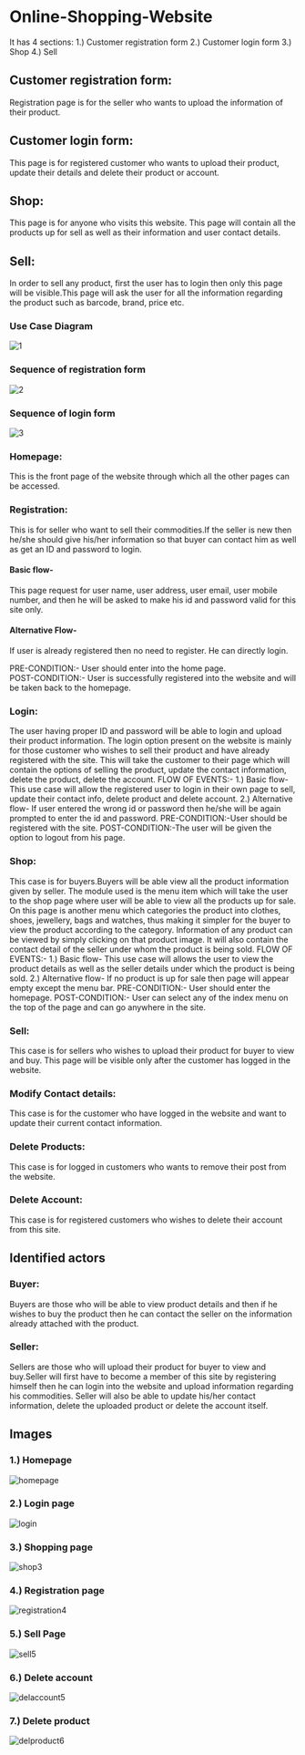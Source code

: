 # Online-Shopping-Website

It has 4 sections: 
 1.) Customer registration form 
 2.) Customer login form 
 3.) Shop 
 4.) Sell 

## Customer registration form: 
Registration page is for the seller who wants to upload the information of their product. 
## Customer login form:
This page is for registered customer who wants to upload their product, update their details and delete their product or account. 
## Shop: 
This page is for anyone who visits this website. This page will contain all the products up for sell as well as their information and user contact details. 
## Sell:
In order to sell any product, first the user has to login then only this page will be visible.This page will ask the user for all the information regarding the product such as barcode, brand, price etc.

### Use Case Diagram 
![1](https://user-images.githubusercontent.com/34748358/36067276-e9932510-0e87-11e8-9278-60604ab39f6e.png)

### Sequence of registration form
![2](https://user-images.githubusercontent.com/34748358/36067326-ac9773d6-0e88-11e8-8015-c83516490d38.png)

### Sequence of login form
![3](https://user-images.githubusercontent.com/34748358/36067325-ac8b47b4-0e88-11e8-8bd4-49fd8922d197.png)

### Homepage:
This is the front page of the website through which all the other pages can be accessed.
###  Registration:
This is for seller who want to sell their commodities.If the seller is new then he/she should give his/her information so that buyer can contact him as well as get an ID and password to login.  
#### Basic flow- 
This page request for user name, user address, user email, user mobile number, and then he will be asked to make his id and password valid for this site only.
#### Alternative Flow- 
If user is already registered then no need to register. He can directly login.            

PRE-CONDITION:- User should enter into the home page.              
POST-CONDITION:- User is successfully registered into the website and will be taken back to the homepage.

### Login:
The user having proper ID and password will be able to login and upload their product information. The login option present on the website is mainly for those customer who wishes to sell their product and have already registered with the site. This will take the customer to their page which will contain the options of selling the product, update the contact information, delete the product, delete the account. 
FLOW OF EVENTS:- 
1.) Basic flow-This use case will allow the registered user to login in their own page to sell, update their contact info, delete product and delete account.
2.) Alternative flow- If user entered the wrong id or password then he/she will be again prompted to enter the id and password.
PRE-CONDITION:-User should be registered with the site. 
POST-CONDITION:-The user will be given the option to logout from his page.

### Shop:
This case is for buyers.Buyers will be able view all the product information given by seller. The module used is the menu item which will take the user to the shop page where user will be able to view all the products up for sale. On this page is another menu which categories the product into clothes, shoes, jewellery, bags and watches, thus making it simpler for the buyer to view the product according to the category. Information of any product can be viewed by simply clicking on that product image. It will also contain the contact detail of the seller under whom the product is being sold. 
FLOW OF EVENTS:- 
1.) Basic flow- This use case will allows the user to view the product details as well as the seller details under which the product is being sold.
2.) Alternative flow- If no product is up for sale then page will appear empty except the menu bar.
PRE-CONDITION:- User should enter the homepage. 
POST-CONDITION:- User can select any of the index menu on the top of the page and can go anywhere in the site. 

### Sell:
This case is for sellers who wishes to upload their product for buyer to view and buy. This page will be visible only after the customer has logged in the website. 
### Modify Contact details: 
This case is for the customer who have logged in the website and want to update their current contact information. 
### Delete Products: 
This case is for logged in customers who wants to remove their post from the website. 
### Delete Account: 
This case is for registered customers who wishes to delete their account from this site. 

## Identified actors 
### Buyer:
Buyers are those who will be able to view product details and then if he wishes to buy the product then he can contact the seller on the information already attached with the product. 
### Seller:
Sellers are those who will upload their product for buyer to view and buy.Seller will first have to become a member of this site by registering himself then he can login into the website and upload information regarding his commodities. Seller will also be able to update his/her contact information, delete the uploaded product or delete the account itself.

## Images
### 1.) Homepage
![homepage](https://user-images.githubusercontent.com/34748358/36067324-ac7e6814-0e88-11e8-884c-317761fa9293.png)
### 2.) Login page
![login](https://user-images.githubusercontent.com/34748358/36067323-ac751afc-0e88-11e8-8611-7b0a46802d4f.png)
### 3.) Shopping page
![shop3](https://user-images.githubusercontent.com/34748358/36067322-ac6b46b2-0e88-11e8-8ed7-89f5a53b8547.png)
### 4.) Registration page
![registration4](https://user-images.githubusercontent.com/34748358/36067321-ac6166d8-0e88-11e8-86b3-266aab8d646a.png)
### 5.) Sell Page
![sell5](https://user-images.githubusercontent.com/34748358/36067320-ac5800d4-0e88-11e8-94cf-ecc35411e5be.png)
### 6.) Delete account
![delaccount5](https://user-images.githubusercontent.com/34748358/36067319-ac49cf50-0e88-11e8-927b-5ae75eea8b1b.png)
### 7.) Delete product
![delproduct6](https://user-images.githubusercontent.com/34748358/36067318-ac3df5e0-0e88-11e8-96ba-91d8ec9052e4.png)










